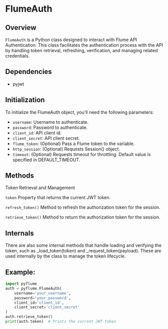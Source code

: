 
# FlumeAuth

## Overview

`FlumeAuth` is a Python class designed to interact with Flume API Authentication. This class facilitates the authentication process with the API by handling token retrieval, refreshing, verification, and managing related credentials.

## Dependencies

- pyjwt

## Initialization

To initialize the FlumeAuth object, you'll need the following parameters:

- `username`: Username to authenticate.
- `password`: Password to authenticate.
- `client_id`: API client id.
- `client_secret`: API client secret.
- `flume_token`: (Optional) Pass a Flume token to the variable.
- `http_session`: (Optional) Requests Session() object.
- `timeout`: (Optional) Requests timeout for throttling. Default value is specified in DEFAULT_TIMEOUT.

## Methods
Token Retrieval and Management

`token`
Property that returns the current JWT token.

`refresh_token()`
Method to refresh the authorization token for the session.

`retrieve_token()`
Method to return the authorization token for the session.

## Internals
There are also some internal methods that handle loading and verifying the token, such as _load_token(token) and _request_token(payload). These are used internally by the class to manage the token lifecycle.

## Example:
```python
import pyflume
auth = pyflume.FlumeAuth(
    username='your_username',
    password='your_password',
    client_id='client_id',
    client_secret='client_secret'
)
auth.retrieve_token()
print(auth.token)  # Prints the current JWT token
```